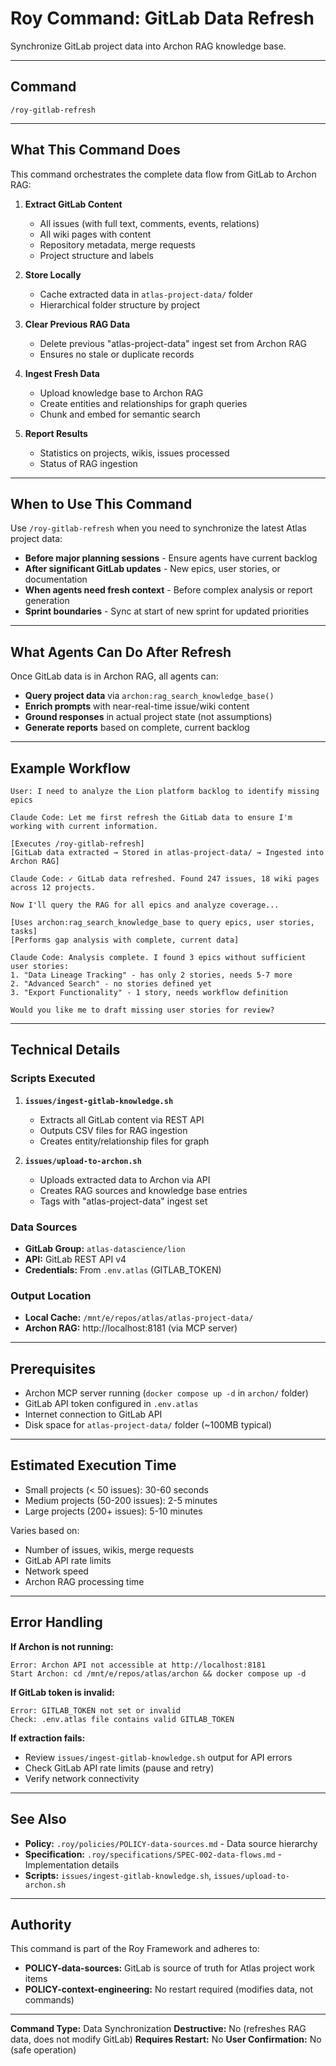 # Roy Command: GitLab Data Refresh

Synchronize GitLab project data into Archon RAG knowledge base.

---

## Command

```
/roy-gitlab-refresh
```

---

## What This Command Does

This command orchestrates the complete data flow from GitLab to Archon RAG:

1. **Extract GitLab Content**
   - All issues (with full text, comments, events, relations)
   - All wiki pages with content
   - Repository metadata, merge requests
   - Project structure and labels

2. **Store Locally**
   - Cache extracted data in `atlas-project-data/` folder
   - Hierarchical folder structure by project

3. **Clear Previous RAG Data**
   - Delete previous "atlas-project-data" ingest set from Archon RAG
   - Ensures no stale or duplicate records

4. **Ingest Fresh Data**
   - Upload knowledge base to Archon RAG
   - Create entities and relationships for graph queries
   - Chunk and embed for semantic search

5. **Report Results**
   - Statistics on projects, wikis, issues processed
   - Status of RAG ingestion

---

## When to Use This Command

Use `/roy-gitlab-refresh` when you need to synchronize the latest Atlas project data:

- **Before major planning sessions** - Ensure agents have current backlog
- **After significant GitLab updates** - New epics, user stories, or documentation
- **When agents need fresh context** - Before complex analysis or report generation
- **Sprint boundaries** - Sync at start of new sprint for updated priorities

---

## What Agents Can Do After Refresh

Once GitLab data is in Archon RAG, all agents can:

- **Query project data** via `archon:rag_search_knowledge_base()`
- **Enrich prompts** with near-real-time issue/wiki content
- **Ground responses** in actual project state (not assumptions)
- **Generate reports** based on complete, current backlog

---

## Example Workflow

```
User: I need to analyze the Lion platform backlog to identify missing epics

Claude Code: Let me first refresh the GitLab data to ensure I'm working with current information.

[Executes /roy-gitlab-refresh]
[GitLab data extracted → Stored in atlas-project-data/ → Ingested into Archon RAG]

Claude Code: ✓ GitLab data refreshed. Found 247 issues, 18 wiki pages across 12 projects.

Now I'll query the RAG for all epics and analyze coverage...

[Uses archon:rag_search_knowledge_base to query epics, user stories, tasks]
[Performs gap analysis with complete, current data]

Claude Code: Analysis complete. I found 3 epics without sufficient user stories:
1. "Data Lineage Tracking" - has only 2 stories, needs 5-7 more
2. "Advanced Search" - no stories defined yet
3. "Export Functionality" - 1 story, needs workflow definition

Would you like me to draft missing user stories for review?
```

---

## Technical Details

### Scripts Executed

1. **`issues/ingest-gitlab-knowledge.sh`**
   - Extracts all GitLab content via REST API
   - Outputs CSV files for RAG ingestion
   - Creates entity/relationship files for graph

2. **`issues/upload-to-archon.sh`**
   - Uploads extracted data to Archon via API
   - Creates RAG sources and knowledge base entries
   - Tags with "atlas-project-data" ingest set

### Data Sources

- **GitLab Group:** `atlas-datascience/lion`
- **API:** GitLab REST API v4
- **Credentials:** From `.env.atlas` (GITLAB_TOKEN)

### Output Location

- **Local Cache:** `/mnt/e/repos/atlas/atlas-project-data/`
- **Archon RAG:** http://localhost:8181 (via MCP server)

---

## Prerequisites

- Archon MCP server running (`docker compose up -d` in `archon/` folder)
- GitLab API token configured in `.env.atlas`
- Internet connection to GitLab API
- Disk space for `atlas-project-data/` folder (~100MB typical)

---

## Estimated Execution Time

- Small projects (< 50 issues): 30-60 seconds
- Medium projects (50-200 issues): 2-5 minutes
- Large projects (200+ issues): 5-10 minutes

Varies based on:
- Number of issues, wikis, merge requests
- GitLab API rate limits
- Network speed
- Archon RAG processing time

---

## Error Handling

**If Archon is not running:**
```
Error: Archon API not accessible at http://localhost:8181
Start Archon: cd /mnt/e/repos/atlas/archon && docker compose up -d
```

**If GitLab token is invalid:**
```
Error: GITLAB_TOKEN not set or invalid
Check: .env.atlas file contains valid GITLAB_TOKEN
```

**If extraction fails:**
- Review `issues/ingest-gitlab-knowledge.sh` output for API errors
- Check GitLab API rate limits (pause and retry)
- Verify network connectivity

---

## See Also

- **Policy:** `.roy/policies/POLICY-data-sources.md` - Data source hierarchy
- **Specification:** `.roy/specifications/SPEC-002-data-flows.md` - Implementation details
- **Scripts:** `issues/ingest-gitlab-knowledge.sh`, `issues/upload-to-archon.sh`

---

## Authority

This command is part of the Roy Framework and adheres to:
- **POLICY-data-sources:** GitLab is source of truth for Atlas project work items
- **POLICY-context-engineering:** No restart required (modifies data, not commands)

---

**Command Type:** Data Synchronization
**Destructive:** No (refreshes RAG data, does not modify GitLab)
**Requires Restart:** No
**User Confirmation:** No (safe operation)
